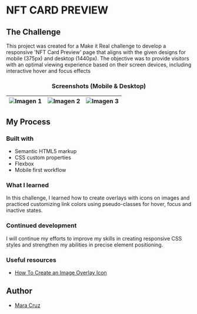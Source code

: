 # NFT CARD PREVIEW

## The Challenge

This project was created for a Make it Real challenge to develop a responsive 'NFT Card Preview' page that aligns with the given designs for mobile (375px) and desktop (1440px). The objective was to provide visitors with an optimal viewing experience based on their screen devices, including interactive hover and focus effects

### <p align="center">**Screenshots (Mobile & Desktop)**</p>

| ![Imagen 1](https://snipboard.io/j9HfhM.jpg) | ![Imagen 2](https://snipboard.io/YnC2SD.jpg) |![Imagen 3](https://snipboard.io/vrdmET.jpg) |
|-|-|-|

## My Process

### Built with

- Semantic HTML5 markup
- CSS custom properties
- Flexbox
- Mobile first workflow

### What I learned

In this challenge, I learned how to create overlays with icons on images and practiced customizing link colors using pseudo-classes for hover, focus and inactive states. 

### Continued development

I will continue my efforts to improve my skills in creating responsive CSS styles and strengthen my abilities in precise element positioning.

### Useful resources

- [How To Create an Image Overlay Icon](https://www.w3schools.com/howto/howto_css_image_overlay_icon.asp) 

## Author

- [Mara Cruz](https://github.com/Mara-Cruz)